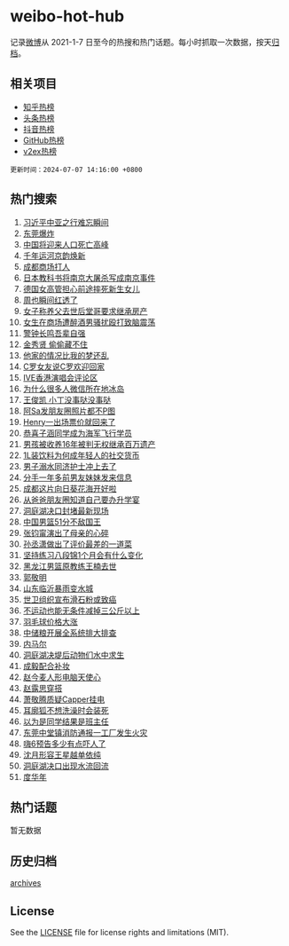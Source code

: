 # weibo-hot-hub

记录[微博](https://www.weibo.com)从 2021-1-7 日至今的热搜和热门话题。每小时抓取一次数据，按天[归档](archives)。

## 相关项目

- [知乎热榜](https://github.com/lonnyzhang423/zhihu-hot-hub)
- [头条热榜](https://github.com/lonnyzhang423/toutiao-hot-hub)
- [抖音热榜](https://github.com/lonnyzhang423/douyin-hot-hub)
- [GitHub热榜](https://github.com/lonnyzhang423/github-hot-hub)
- [v2ex热榜](https://github.com/lonnyzhang423/v2ex-hot-hub)


`更新时间：2024-07-07 14:16:00 +0800`

## 热门搜索

1. [习近平中亚之行难忘瞬间](https://m.weibo.cn/search?containerid=100103type%3D1%26t%3D10%26q%3D%23%E4%B9%A0%E8%BF%91%E5%B9%B3%E4%B8%AD%E4%BA%9A%E4%B9%8B%E8%A1%8C%E9%9A%BE%E5%BF%98%E7%9E%AC%E9%97%B4%23&stream_entry_id=51&isnewpage=1&extparam=seat%3D1%26pos%3D0%26filter_type%3Drealtimehot%26stream_entry_id%3D51%26dgr%3D0%26q%3D%2523%25E4%25B9%25A0%25E8%25BF%2591%25E5%25B9%25B3%25E4%25B8%25AD%25E4%25BA%259A%25E4%25B9%258B%25E8%25A1%258C%25E9%259A%25BE%25E5%25BF%2598%25E7%259E%25AC%25E9%2597%25B4%2523%26c_type%3D51%26cate%3D10103%26display_time%3D1720332959%26pre_seqid%3D1720332959408011221168)
1. [东莞爆炸](https://m.weibo.cn/search?containerid=100103type%3D1%26t%3D10%26q%3D%E4%B8%9C%E8%8E%9E%E7%88%86%E7%82%B8&stream_entry_id=31&isnewpage=1&extparam=seat%3D1%26flag%3D1%26filter_type%3Drealtimehot%26c_type%3D31%26realpos%3D1%26lcate%3D5001%26cate%3D5001%26stream_entry_id%3D31%26pos%3D0%26q%3D%25E4%25B8%259C%25E8%258E%259E%25E7%2588%2586%25E7%2582%25B8%26band_rank%3D1%26dgr%3D0%26display_time%3D1720332959%26pre_seqid%3D1720332959408011221168)
1. [中国将迎来人口死亡高峰](https://m.weibo.cn/search?containerid=100103type%3D1%26t%3D10%26q%3D%23%E4%B8%AD%E5%9B%BD%E5%B0%86%E8%BF%8E%E6%9D%A5%E4%BA%BA%E5%8F%A3%E6%AD%BB%E4%BA%A1%E9%AB%98%E5%B3%B0%23&stream_entry_id=31&isnewpage=1&extparam=seat%3D1%26flag%3D2%26filter_type%3Drealtimehot%26c_type%3D31%26realpos%3D2%26lcate%3D5001%26cate%3D5001%26stream_entry_id%3D31%26pos%3D1%26q%3D%2523%25E4%25B8%25AD%25E5%259B%25BD%25E5%25B0%2586%25E8%25BF%258E%25E6%259D%25A5%25E4%25BA%25BA%25E5%258F%25A3%25E6%25AD%25BB%25E4%25BA%25A1%25E9%25AB%2598%25E5%25B3%25B0%2523%26band_rank%3D2%26dgr%3D0%26display_time%3D1720332959%26pre_seqid%3D1720332959408011221168)
1. [千年运河京韵焕新](https://m.weibo.cn/search?containerid=100103type%3D1%26t%3D10%26q%3D%23%E5%8D%83%E5%B9%B4%E8%BF%90%E6%B2%B3%E4%BA%AC%E9%9F%B5%E7%84%95%E6%96%B0%23&stream_entry_id=31&isnewpage=1&extparam=seat%3D1%26flag%3D0%26filter_type%3Drealtimehot%26c_type%3D31%26realpos%3D3%26lcate%3D5001%26cate%3D5001%26stream_entry_id%3D31%26pos%3D2%26q%3D%2523%25E5%258D%2583%25E5%25B9%25B4%25E8%25BF%2590%25E6%25B2%25B3%25E4%25BA%25AC%25E9%259F%25B5%25E7%2584%2595%25E6%2596%25B0%2523%26band_rank%3D3%26dgr%3D0%26display_time%3D1720332959%26pre_seqid%3D1720332959408011221168)
1. [成都商场打人](https://m.weibo.cn/search?containerid=100103type%3D1%26t%3D10%26q%3D%23%E6%88%90%E9%83%BD%E5%95%86%E5%9C%BA%E6%89%93%E4%BA%BA%23&stream_entry_id=31&isnewpage=1&extparam=seat%3D1%26flag%3D1%26filter_type%3Drealtimehot%26c_type%3D31%26realpos%3D4%26lcate%3D5001%26cate%3D5001%26stream_entry_id%3D31%26pos%3D3%26q%3D%2523%25E6%2588%2590%25E9%2583%25BD%25E5%2595%2586%25E5%259C%25BA%25E6%2589%2593%25E4%25BA%25BA%2523%26band_rank%3D4%26dgr%3D0%26display_time%3D1720332959%26pre_seqid%3D1720332959408011221168)
1. [日本教科书将南京大屠杀写成南京事件](https://m.weibo.cn/search?containerid=100103type%3D1%26t%3D10%26q%3D%23%E6%97%A5%E6%9C%AC%E6%95%99%E7%A7%91%E4%B9%A6%E5%B0%86%E5%8D%97%E4%BA%AC%E5%A4%A7%E5%B1%A0%E6%9D%80%E5%86%99%E6%88%90%E5%8D%97%E4%BA%AC%E4%BA%8B%E4%BB%B6%23&stream_entry_id=31&isnewpage=1&extparam=seat%3D1%26flag%3D1%26filter_type%3Drealtimehot%26c_type%3D31%26realpos%3D5%26lcate%3D5001%26cate%3D5001%26stream_entry_id%3D31%26pos%3D4%26q%3D%2523%25E6%2597%25A5%25E6%259C%25AC%25E6%2595%2599%25E7%25A7%2591%25E4%25B9%25A6%25E5%25B0%2586%25E5%258D%2597%25E4%25BA%25AC%25E5%25A4%25A7%25E5%25B1%25A0%25E6%259D%2580%25E5%2586%2599%25E6%2588%2590%25E5%258D%2597%25E4%25BA%25AC%25E4%25BA%258B%25E4%25BB%25B6%2523%26band_rank%3D5%26dgr%3D0%26display_time%3D1720332959%26pre_seqid%3D1720332959408011221168)
1. [德国女高管担心前途摔死新生女儿](https://m.weibo.cn/search?containerid=100103type%3D1%26t%3D10%26q%3D%23%E5%BE%B7%E5%9B%BD%E5%A5%B3%E9%AB%98%E7%AE%A1%E6%8B%85%E5%BF%83%E5%89%8D%E9%80%94%E6%91%94%E6%AD%BB%E6%96%B0%E7%94%9F%E5%A5%B3%E5%84%BF%23&stream_entry_id=31&isnewpage=1&extparam=seat%3D1%26flag%3D1%26filter_type%3Drealtimehot%26c_type%3D31%26realpos%3D6%26lcate%3D5001%26cate%3D5001%26stream_entry_id%3D31%26pos%3D5%26q%3D%2523%25E5%25BE%25B7%25E5%259B%25BD%25E5%25A5%25B3%25E9%25AB%2598%25E7%25AE%25A1%25E6%258B%2585%25E5%25BF%2583%25E5%2589%258D%25E9%2580%2594%25E6%2591%2594%25E6%25AD%25BB%25E6%2596%25B0%25E7%2594%259F%25E5%25A5%25B3%25E5%2584%25BF%2523%26band_rank%3D6%26dgr%3D0%26display_time%3D1720332959%26pre_seqid%3D1720332959408011221168)
1. [周也瞬间红透了](https://m.weibo.cn/search?containerid=100103type%3D1%26t%3D10%26q%3D%23%E5%91%A8%E4%B9%9F%E7%9E%AC%E9%97%B4%E7%BA%A2%E9%80%8F%E4%BA%86%23&stream_entry_id=31&isnewpage=1&extparam=seat%3D1%26flag%3D1%26filter_type%3Drealtimehot%26c_type%3D31%26realpos%3D7%26lcate%3D5001%26cate%3D5001%26stream_entry_id%3D31%26pos%3D6%26q%3D%2523%25E5%2591%25A8%25E4%25B9%259F%25E7%259E%25AC%25E9%2597%25B4%25E7%25BA%25A2%25E9%2580%258F%25E4%25BA%2586%2523%26band_rank%3D7%26dgr%3D0%26display_time%3D1720332959%26pre_seqid%3D1720332959408011221168)
1. [女子称养父去世后堂哥要求继承房产](https://m.weibo.cn/search?containerid=100103type%3D1%26t%3D10%26q%3D%23%E5%A5%B3%E5%AD%90%E7%A7%B0%E5%85%BB%E7%88%B6%E5%8E%BB%E4%B8%96%E5%90%8E%E5%A0%82%E5%93%A5%E8%A6%81%E6%B1%82%E7%BB%A7%E6%89%BF%E6%88%BF%E4%BA%A7%23&stream_entry_id=31&isnewpage=1&extparam=seat%3D1%26flag%3D1%26filter_type%3Drealtimehot%26c_type%3D31%26realpos%3D8%26lcate%3D5001%26cate%3D5001%26stream_entry_id%3D31%26pos%3D7%26q%3D%2523%25E5%25A5%25B3%25E5%25AD%2590%25E7%25A7%25B0%25E5%2585%25BB%25E7%2588%25B6%25E5%258E%25BB%25E4%25B8%2596%25E5%2590%258E%25E5%25A0%2582%25E5%2593%25A5%25E8%25A6%2581%25E6%25B1%2582%25E7%25BB%25A7%25E6%2589%25BF%25E6%2588%25BF%25E4%25BA%25A7%2523%26band_rank%3D8%26dgr%3D0%26display_time%3D1720332959%26pre_seqid%3D1720332959408011221168)
1. [女生在商场遭醉酒男骚扰殴打致脑震荡](https://m.weibo.cn/search?containerid=100103type%3D1%26t%3D10%26q%3D%23%E5%A5%B3%E7%94%9F%E5%9C%A8%E5%95%86%E5%9C%BA%E9%81%AD%E9%86%89%E9%85%92%E7%94%B7%E9%AA%9A%E6%89%B0%E6%AE%B4%E6%89%93%E8%87%B4%E8%84%91%E9%9C%87%E8%8D%A1%23&stream_entry_id=31&isnewpage=1&extparam=seat%3D1%26flag%3D1%26filter_type%3Drealtimehot%26c_type%3D31%26realpos%3D9%26lcate%3D5001%26cate%3D5001%26stream_entry_id%3D31%26pos%3D8%26q%3D%2523%25E5%25A5%25B3%25E7%2594%259F%25E5%259C%25A8%25E5%2595%2586%25E5%259C%25BA%25E9%2581%25AD%25E9%2586%2589%25E9%2585%2592%25E7%2594%25B7%25E9%25AA%259A%25E6%2589%25B0%25E6%25AE%25B4%25E6%2589%2593%25E8%2587%25B4%25E8%2584%2591%25E9%259C%2587%25E8%258D%25A1%2523%26band_rank%3D9%26dgr%3D0%26display_time%3D1720332959%26pre_seqid%3D1720332959408011221168)
1. [警钟长鸣吾辈自强](https://m.weibo.cn/search?containerid=100103type%3D1%26t%3D10%26q%3D%23%E8%AD%A6%E9%92%9F%E9%95%BF%E9%B8%A3%E5%90%BE%E8%BE%88%E8%87%AA%E5%BC%BA%23&stream_entry_id=31&isnewpage=1&extparam=seat%3D1%26flag%3D32768%26filter_type%3Drealtimehot%26c_type%3D31%26realpos%3D10%26lcate%3D5001%26cate%3D5001%26stream_entry_id%3D31%26pos%3D9%26q%3D%2523%25E8%25AD%25A6%25E9%2592%259F%25E9%2595%25BF%25E9%25B8%25A3%25E5%2590%25BE%25E8%25BE%2588%25E8%2587%25AA%25E5%25BC%25BA%2523%26band_rank%3D10%26dgr%3D0%26display_time%3D1720332959%26pre_seqid%3D1720332959408011221168)
1. [金秀贤 偷偷藏不住](https://m.weibo.cn/search?containerid=100103type%3D1%26t%3D10%26q%3D%E9%87%91%E7%A7%80%E8%B4%A4+%E5%81%B7%E5%81%B7%E8%97%8F%E4%B8%8D%E4%BD%8F&stream_entry_id=31&isnewpage=1&extparam=seat%3D1%26flag%3D2%26filter_type%3Drealtimehot%26c_type%3D31%26realpos%3D11%26lcate%3D5001%26cate%3D5001%26stream_entry_id%3D31%26pos%3D10%26q%3D%25E9%2587%2591%25E7%25A7%2580%25E8%25B4%25A4%2520%25E5%2581%25B7%25E5%2581%25B7%25E8%2597%258F%25E4%25B8%258D%25E4%25BD%258F%26band_rank%3D11%26dgr%3D0%26display_time%3D1720332959%26pre_seqid%3D1720332959408011221168)
1. [他家的情况比我的梦还乱](https://m.weibo.cn/search?containerid=100103type%3D1%26t%3D10%26q%3D%E4%BB%96%E5%AE%B6%E7%9A%84%E6%83%85%E5%86%B5%E6%AF%94%E6%88%91%E7%9A%84%E6%A2%A6%E8%BF%98%E4%B9%B1&stream_entry_id=31&isnewpage=1&extparam=seat%3D1%26flag%3D0%26filter_type%3Drealtimehot%26c_type%3D31%26realpos%3D12%26lcate%3D5001%26cate%3D5001%26stream_entry_id%3D31%26pos%3D11%26q%3D%25E4%25BB%2596%25E5%25AE%25B6%25E7%259A%2584%25E6%2583%2585%25E5%2586%25B5%25E6%25AF%2594%25E6%2588%2591%25E7%259A%2584%25E6%25A2%25A6%25E8%25BF%2598%25E4%25B9%25B1%26band_rank%3D12%26dgr%3D0%26display_time%3D1720332959%26pre_seqid%3D1720332959408011221168)
1. [C罗女友说C罗欢迎回家](https://m.weibo.cn/search?containerid=100103type%3D1%26t%3D10%26q%3D%23C%E7%BD%97%E5%A5%B3%E5%8F%8B%E8%AF%B4C%E7%BD%97%E6%AC%A2%E8%BF%8E%E5%9B%9E%E5%AE%B6%23&stream_entry_id=31&isnewpage=1&extparam=seat%3D1%26flag%3D1%26filter_type%3Drealtimehot%26c_type%3D31%26realpos%3D13%26lcate%3D5001%26cate%3D5001%26stream_entry_id%3D31%26pos%3D12%26q%3D%2523C%25E7%25BD%2597%25E5%25A5%25B3%25E5%258F%258B%25E8%25AF%25B4C%25E7%25BD%2597%25E6%25AC%25A2%25E8%25BF%258E%25E5%259B%259E%25E5%25AE%25B6%2523%26band_rank%3D13%26dgr%3D0%26display_time%3D1720332959%26pre_seqid%3D1720332959408011221168)
1. [IVE香港演唱会评论区](https://m.weibo.cn/search?containerid=100103type%3D1%26t%3D10%26q%3D%23IVE%E9%A6%99%E6%B8%AF%E6%BC%94%E5%94%B1%E4%BC%9A%E8%AF%84%E8%AE%BA%E5%8C%BA%23&stream_entry_id=31&isnewpage=1&extparam=seat%3D1%26flag%3D0%26filter_type%3Drealtimehot%26c_type%3D31%26realpos%3D14%26lcate%3D5001%26cate%3D5001%26stream_entry_id%3D31%26pos%3D13%26q%3D%2523IVE%25E9%25A6%2599%25E6%25B8%25AF%25E6%25BC%2594%25E5%2594%25B1%25E4%25BC%259A%25E8%25AF%2584%25E8%25AE%25BA%25E5%258C%25BA%2523%26band_rank%3D14%26dgr%3D0%26display_time%3D1720332959%26pre_seqid%3D1720332959408011221168)
1. [为什么很多人微信所在地冰岛](https://m.weibo.cn/search?containerid=100103type%3D1%26t%3D10%26q%3D%23%E4%B8%BA%E4%BB%80%E4%B9%88%E5%BE%88%E5%A4%9A%E4%BA%BA%E5%BE%AE%E4%BF%A1%E6%89%80%E5%9C%A8%E5%9C%B0%E5%86%B0%E5%B2%9B%23&stream_entry_id=31&isnewpage=1&extparam=seat%3D1%26flag%3D0%26filter_type%3Drealtimehot%26c_type%3D31%26realpos%3D15%26lcate%3D5001%26cate%3D5001%26stream_entry_id%3D31%26pos%3D14%26q%3D%2523%25E4%25B8%25BA%25E4%25BB%2580%25E4%25B9%2588%25E5%25BE%2588%25E5%25A4%259A%25E4%25BA%25BA%25E5%25BE%25AE%25E4%25BF%25A1%25E6%2589%2580%25E5%259C%25A8%25E5%259C%25B0%25E5%2586%25B0%25E5%25B2%259B%2523%26band_rank%3D15%26dgr%3D0%26display_time%3D1720332959%26pre_seqid%3D1720332959408011221168)
1. [王俊凯 小丁没事哒没事哒](https://m.weibo.cn/search?containerid=100103type%3D1%26t%3D10%26q%3D%E7%8E%8B%E4%BF%8A%E5%87%AF+%E5%B0%8F%E4%B8%81%E6%B2%A1%E4%BA%8B%E5%93%92%E6%B2%A1%E4%BA%8B%E5%93%92&stream_entry_id=31&isnewpage=1&extparam=seat%3D1%26flag%3D2%26filter_type%3Drealtimehot%26c_type%3D31%26realpos%3D16%26lcate%3D5001%26cate%3D5001%26stream_entry_id%3D31%26pos%3D15%26q%3D%25E7%258E%258B%25E4%25BF%258A%25E5%2587%25AF%2520%25E5%25B0%258F%25E4%25B8%2581%25E6%25B2%25A1%25E4%25BA%258B%25E5%2593%2592%25E6%25B2%25A1%25E4%25BA%258B%25E5%2593%2592%26band_rank%3D16%26dgr%3D0%26display_time%3D1720332959%26pre_seqid%3D1720332959408011221168)
1. [阿Sa发朋友圈照片都不P图](https://m.weibo.cn/search?containerid=100103type%3D1%26t%3D10%26q%3D%23%E9%98%BFSa%E5%8F%91%E6%9C%8B%E5%8F%8B%E5%9C%88%E7%85%A7%E7%89%87%E9%83%BD%E4%B8%8DP%E5%9B%BE%23&stream_entry_id=31&isnewpage=1&extparam=seat%3D1%26flag%3D2%26filter_type%3Drealtimehot%26c_type%3D31%26realpos%3D17%26lcate%3D5001%26cate%3D5001%26stream_entry_id%3D31%26pos%3D16%26q%3D%2523%25E9%2598%25BFSa%25E5%258F%2591%25E6%259C%258B%25E5%258F%258B%25E5%259C%2588%25E7%2585%25A7%25E7%2589%2587%25E9%2583%25BD%25E4%25B8%258DP%25E5%259B%25BE%2523%26band_rank%3D17%26dgr%3D0%26display_time%3D1720332959%26pre_seqid%3D1720332959408011221168)
1. [Henry一出场票价就回来了](https://m.weibo.cn/search?containerid=100103type%3D1%26t%3D10%26q%3D%23Henry%E4%B8%80%E5%87%BA%E5%9C%BA%E7%A5%A8%E4%BB%B7%E5%B0%B1%E5%9B%9E%E6%9D%A5%E4%BA%86%23&stream_entry_id=31&isnewpage=1&extparam=seat%3D1%26flag%3D1%26filter_type%3Drealtimehot%26c_type%3D31%26realpos%3D18%26lcate%3D5001%26cate%3D5001%26stream_entry_id%3D31%26pos%3D17%26q%3D%2523Henry%25E4%25B8%2580%25E5%2587%25BA%25E5%259C%25BA%25E7%25A5%25A8%25E4%25BB%25B7%25E5%25B0%25B1%25E5%259B%259E%25E6%259D%25A5%25E4%25BA%2586%2523%26band_rank%3D18%26dgr%3D0%26display_time%3D1720332959%26pre_seqid%3D1720332959408011221168)
1. [恭喜子涵同学成为海军飞行学员](https://m.weibo.cn/search?containerid=100103type%3D1%26t%3D10%26q%3D%23%E6%81%AD%E5%96%9C%E5%AD%90%E6%B6%B5%E5%90%8C%E5%AD%A6%E6%88%90%E4%B8%BA%E6%B5%B7%E5%86%9B%E9%A3%9E%E8%A1%8C%E5%AD%A6%E5%91%98%23&stream_entry_id=31&isnewpage=1&extparam=seat%3D1%26flag%3D32768%26filter_type%3Drealtimehot%26c_type%3D31%26realpos%3D19%26lcate%3D5001%26cate%3D5001%26stream_entry_id%3D31%26pos%3D18%26q%3D%2523%25E6%2581%25AD%25E5%2596%259C%25E5%25AD%2590%25E6%25B6%25B5%25E5%2590%258C%25E5%25AD%25A6%25E6%2588%2590%25E4%25B8%25BA%25E6%25B5%25B7%25E5%2586%259B%25E9%25A3%259E%25E8%25A1%258C%25E5%25AD%25A6%25E5%2591%2598%2523%26band_rank%3D19%26dgr%3D0%26display_time%3D1720332959%26pre_seqid%3D1720332959408011221168)
1. [男孩被收养16年被判无权继承百万遗产](https://m.weibo.cn/search?containerid=100103type%3D1%26t%3D10%26q%3D%23%E7%94%B7%E5%AD%A9%E8%A2%AB%E6%94%B6%E5%85%BB16%E5%B9%B4%E8%A2%AB%E5%88%A4%E6%97%A0%E6%9D%83%E7%BB%A7%E6%89%BF%E7%99%BE%E4%B8%87%E9%81%97%E4%BA%A7%23&stream_entry_id=31&isnewpage=1&extparam=seat%3D1%26flag%3D0%26filter_type%3Drealtimehot%26c_type%3D31%26realpos%3D20%26lcate%3D5001%26cate%3D5001%26stream_entry_id%3D31%26pos%3D19%26q%3D%2523%25E7%2594%25B7%25E5%25AD%25A9%25E8%25A2%25AB%25E6%2594%25B6%25E5%2585%25BB16%25E5%25B9%25B4%25E8%25A2%25AB%25E5%2588%25A4%25E6%2597%25A0%25E6%259D%2583%25E7%25BB%25A7%25E6%2589%25BF%25E7%2599%25BE%25E4%25B8%2587%25E9%2581%2597%25E4%25BA%25A7%2523%26band_rank%3D20%26dgr%3D0%26display_time%3D1720332959%26pre_seqid%3D1720332959408011221168)
1. [1L装饮料为何成年轻人的社交货币](https://m.weibo.cn/search?containerid=100103type%3D1%26t%3D10%26q%3D%231L%E8%A3%85%E9%A5%AE%E6%96%99%E4%B8%BA%E4%BD%95%E6%88%90%E5%B9%B4%E8%BD%BB%E4%BA%BA%E7%9A%84%E7%A4%BE%E4%BA%A4%E8%B4%A7%E5%B8%81%23&stream_entry_id=31&isnewpage=1&extparam=seat%3D1%26flag%3D0%26filter_type%3Drealtimehot%26c_type%3D31%26realpos%3D21%26lcate%3D5001%26cate%3D5001%26stream_entry_id%3D31%26pos%3D20%26q%3D%25231L%25E8%25A3%2585%25E9%25A5%25AE%25E6%2596%2599%25E4%25B8%25BA%25E4%25BD%2595%25E6%2588%2590%25E5%25B9%25B4%25E8%25BD%25BB%25E4%25BA%25BA%25E7%259A%2584%25E7%25A4%25BE%25E4%25BA%25A4%25E8%25B4%25A7%25E5%25B8%2581%2523%26band_rank%3D21%26dgr%3D0%26display_time%3D1720332959%26pre_seqid%3D1720332959408011221168)
1. [男子溺水同济护士冲上去了](https://m.weibo.cn/search?containerid=100103type%3D1%26t%3D10%26q%3D%23%E7%94%B7%E5%AD%90%E6%BA%BA%E6%B0%B4%E5%90%8C%E6%B5%8E%E6%8A%A4%E5%A3%AB%E5%86%B2%E4%B8%8A%E5%8E%BB%E4%BA%86%23&stream_entry_id=31&isnewpage=1&extparam=seat%3D1%26flag%3D32768%26filter_type%3Drealtimehot%26c_type%3D31%26realpos%3D22%26lcate%3D5001%26cate%3D5001%26stream_entry_id%3D31%26pos%3D21%26q%3D%2523%25E7%2594%25B7%25E5%25AD%2590%25E6%25BA%25BA%25E6%25B0%25B4%25E5%2590%258C%25E6%25B5%258E%25E6%258A%25A4%25E5%25A3%25AB%25E5%2586%25B2%25E4%25B8%258A%25E5%258E%25BB%25E4%25BA%2586%2523%26band_rank%3D22%26dgr%3D0%26display_time%3D1720332959%26pre_seqid%3D1720332959408011221168)
1. [分手一年多前男友妹妹发来信息](https://m.weibo.cn/search?containerid=100103type%3D1%26t%3D10%26q%3D%23%E5%88%86%E6%89%8B%E4%B8%80%E5%B9%B4%E5%A4%9A%E5%89%8D%E7%94%B7%E5%8F%8B%E5%A6%B9%E5%A6%B9%E5%8F%91%E6%9D%A5%E4%BF%A1%E6%81%AF%23&stream_entry_id=31&isnewpage=1&extparam=seat%3D1%26flag%3D1%26filter_type%3Drealtimehot%26c_type%3D31%26realpos%3D23%26lcate%3D5001%26cate%3D5001%26stream_entry_id%3D31%26pos%3D22%26q%3D%2523%25E5%2588%2586%25E6%2589%258B%25E4%25B8%2580%25E5%25B9%25B4%25E5%25A4%259A%25E5%2589%258D%25E7%2594%25B7%25E5%258F%258B%25E5%25A6%25B9%25E5%25A6%25B9%25E5%258F%2591%25E6%259D%25A5%25E4%25BF%25A1%25E6%2581%25AF%2523%26band_rank%3D23%26dgr%3D0%26display_time%3D1720332959%26pre_seqid%3D1720332959408011221168)
1. [成都这片向日葵花海开好啦](https://m.weibo.cn/search?containerid=100103type%3D1%26t%3D10%26q%3D%23%E6%88%90%E9%83%BD%E8%BF%99%E7%89%87%E5%90%91%E6%97%A5%E8%91%B5%E8%8A%B1%E6%B5%B7%E5%BC%80%E5%A5%BD%E5%95%A6%23&stream_entry_id=31&isnewpage=1&extparam=seat%3D1%26flag%3D32768%26filter_type%3Drealtimehot%26c_type%3D31%26realpos%3D24%26lcate%3D5001%26cate%3D5001%26stream_entry_id%3D31%26pos%3D23%26q%3D%2523%25E6%2588%2590%25E9%2583%25BD%25E8%25BF%2599%25E7%2589%2587%25E5%2590%2591%25E6%2597%25A5%25E8%2591%25B5%25E8%258A%25B1%25E6%25B5%25B7%25E5%25BC%2580%25E5%25A5%25BD%25E5%2595%25A6%2523%26band_rank%3D24%26dgr%3D0%26display_time%3D1720332959%26pre_seqid%3D1720332959408011221168)
1. [从爸爸朋友圈知道自己要办升学宴](https://m.weibo.cn/search?containerid=100103type%3D1%26t%3D10%26q%3D%23%E4%BB%8E%E7%88%B8%E7%88%B8%E6%9C%8B%E5%8F%8B%E5%9C%88%E7%9F%A5%E9%81%93%E8%87%AA%E5%B7%B1%E8%A6%81%E5%8A%9E%E5%8D%87%E5%AD%A6%E5%AE%B4%23&stream_entry_id=31&isnewpage=1&extparam=seat%3D1%26flag%3D1%26filter_type%3Drealtimehot%26c_type%3D31%26realpos%3D25%26lcate%3D5001%26cate%3D5001%26stream_entry_id%3D31%26pos%3D24%26q%3D%2523%25E4%25BB%258E%25E7%2588%25B8%25E7%2588%25B8%25E6%259C%258B%25E5%258F%258B%25E5%259C%2588%25E7%259F%25A5%25E9%2581%2593%25E8%2587%25AA%25E5%25B7%25B1%25E8%25A6%2581%25E5%258A%259E%25E5%258D%2587%25E5%25AD%25A6%25E5%25AE%25B4%2523%26band_rank%3D25%26dgr%3D0%26display_time%3D1720332959%26pre_seqid%3D1720332959408011221168)
1. [洞庭湖决口封堵最新现场](https://m.weibo.cn/search?containerid=100103type%3D1%26t%3D10%26q%3D%23%E6%B4%9E%E5%BA%AD%E6%B9%96%E5%86%B3%E5%8F%A3%E5%B0%81%E5%A0%B5%E6%9C%80%E6%96%B0%E7%8E%B0%E5%9C%BA%23&stream_entry_id=31&isnewpage=1&extparam=seat%3D1%26flag%3D0%26filter_type%3Drealtimehot%26c_type%3D31%26realpos%3D26%26lcate%3D5001%26cate%3D5001%26stream_entry_id%3D31%26pos%3D25%26q%3D%2523%25E6%25B4%259E%25E5%25BA%25AD%25E6%25B9%2596%25E5%2586%25B3%25E5%258F%25A3%25E5%25B0%2581%25E5%25A0%25B5%25E6%259C%2580%25E6%2596%25B0%25E7%258E%25B0%25E5%259C%25BA%2523%26band_rank%3D26%26dgr%3D0%26display_time%3D1720332959%26pre_seqid%3D1720332959408011221168)
1. [中国男篮51分不敌国王](https://m.weibo.cn/search?containerid=100103type%3D1%26t%3D10%26q%3D%23%E4%B8%AD%E5%9B%BD%E7%94%B7%E7%AF%AE51%E5%88%86%E4%B8%8D%E6%95%8C%E5%9B%BD%E7%8E%8B%23&stream_entry_id=31&isnewpage=1&extparam=seat%3D1%26flag%3D0%26filter_type%3Drealtimehot%26c_type%3D31%26realpos%3D27%26lcate%3D5001%26cate%3D5001%26stream_entry_id%3D31%26pos%3D26%26q%3D%2523%25E4%25B8%25AD%25E5%259B%25BD%25E7%2594%25B7%25E7%25AF%25AE51%25E5%2588%2586%25E4%25B8%258D%25E6%2595%258C%25E5%259B%25BD%25E7%258E%258B%2523%26band_rank%3D27%26dgr%3D0%26display_time%3D1720332959%26pre_seqid%3D1720332959408011221168)
1. [张钧甯演出了母亲的心碎](https://m.weibo.cn/search?containerid=100103type%3D1%26t%3D10%26q%3D%23%E5%BC%A0%E9%92%A7%E7%94%AF%E6%BC%94%E5%87%BA%E4%BA%86%E6%AF%8D%E4%BA%B2%E7%9A%84%E5%BF%83%E7%A2%8E%23&stream_entry_id=31&isnewpage=1&extparam=seat%3D1%26flag%3D1%26filter_type%3Drealtimehot%26c_type%3D31%26realpos%3D28%26lcate%3D5001%26cate%3D5001%26stream_entry_id%3D31%26pos%3D27%26q%3D%2523%25E5%25BC%25A0%25E9%2592%25A7%25E7%2594%25AF%25E6%25BC%2594%25E5%2587%25BA%25E4%25BA%2586%25E6%25AF%258D%25E4%25BA%25B2%25E7%259A%2584%25E5%25BF%2583%25E7%25A2%258E%2523%26band_rank%3D28%26dgr%3D0%26display_time%3D1720332959%26pre_seqid%3D1720332959408011221168)
1. [孙丞潇做出了评价最差的一道菜](https://m.weibo.cn/search?containerid=100103type%3D1%26t%3D10%26q%3D%23%E5%AD%99%E4%B8%9E%E6%BD%87%E5%81%9A%E5%87%BA%E4%BA%86%E8%AF%84%E4%BB%B7%E6%9C%80%E5%B7%AE%E7%9A%84%E4%B8%80%E9%81%93%E8%8F%9C%23&stream_entry_id=31&isnewpage=1&extparam=seat%3D1%26flag%3D1%26filter_type%3Drealtimehot%26c_type%3D31%26realpos%3D29%26lcate%3D5001%26cate%3D5001%26stream_entry_id%3D31%26pos%3D28%26q%3D%2523%25E5%25AD%2599%25E4%25B8%259E%25E6%25BD%2587%25E5%2581%259A%25E5%2587%25BA%25E4%25BA%2586%25E8%25AF%2584%25E4%25BB%25B7%25E6%259C%2580%25E5%25B7%25AE%25E7%259A%2584%25E4%25B8%2580%25E9%2581%2593%25E8%258F%259C%2523%26band_rank%3D29%26dgr%3D0%26display_time%3D1720332959%26pre_seqid%3D1720332959408011221168)
1. [坚持练习八段锦1个月会有什么变化](https://m.weibo.cn/search?containerid=100103type%3D1%26t%3D10%26q%3D%23%E5%9D%9A%E6%8C%81%E7%BB%83%E4%B9%A0%E5%85%AB%E6%AE%B5%E9%94%A61%E4%B8%AA%E6%9C%88%E4%BC%9A%E6%9C%89%E4%BB%80%E4%B9%88%E5%8F%98%E5%8C%96%23&stream_entry_id=31&isnewpage=1&extparam=seat%3D1%26flag%3D1%26filter_type%3Drealtimehot%26c_type%3D31%26realpos%3D30%26lcate%3D5001%26cate%3D5001%26stream_entry_id%3D31%26pos%3D29%26q%3D%2523%25E5%259D%259A%25E6%258C%2581%25E7%25BB%2583%25E4%25B9%25A0%25E5%2585%25AB%25E6%25AE%25B5%25E9%2594%25A61%25E4%25B8%25AA%25E6%259C%2588%25E4%25BC%259A%25E6%259C%2589%25E4%25BB%2580%25E4%25B9%2588%25E5%258F%2598%25E5%258C%2596%2523%26band_rank%3D30%26dgr%3D0%26display_time%3D1720332959%26pre_seqid%3D1720332959408011221168)
1. [黑龙江男篮原教练王楠去世](https://m.weibo.cn/search?containerid=100103type%3D1%26t%3D10%26q%3D%23%E9%BB%91%E9%BE%99%E6%B1%9F%E7%94%B7%E7%AF%AE%E5%8E%9F%E6%95%99%E7%BB%83%E7%8E%8B%E6%A5%A0%E5%8E%BB%E4%B8%96%23&stream_entry_id=31&isnewpage=1&extparam=seat%3D1%26flag%3D1%26filter_type%3Drealtimehot%26c_type%3D31%26realpos%3D31%26lcate%3D5001%26cate%3D5001%26stream_entry_id%3D31%26pos%3D30%26q%3D%2523%25E9%25BB%2591%25E9%25BE%2599%25E6%25B1%259F%25E7%2594%25B7%25E7%25AF%25AE%25E5%258E%259F%25E6%2595%2599%25E7%25BB%2583%25E7%258E%258B%25E6%25A5%25A0%25E5%258E%25BB%25E4%25B8%2596%2523%26band_rank%3D31%26dgr%3D0%26display_time%3D1720332959%26pre_seqid%3D1720332959408011221168)
1. [郭敬明](https://m.weibo.cn/search?containerid=100103type%3D1%26t%3D10%26q%3D%E9%83%AD%E6%95%AC%E6%98%8E&stream_entry_id=31&isnewpage=1&extparam=seat%3D1%26flag%3D0%26filter_type%3Drealtimehot%26c_type%3D31%26realpos%3D32%26lcate%3D5001%26cate%3D5001%26stream_entry_id%3D31%26pos%3D31%26q%3D%25E9%2583%25AD%25E6%2595%25AC%25E6%2598%258E%26band_rank%3D32%26dgr%3D0%26display_time%3D1720332959%26pre_seqid%3D1720332959408011221168)
1. [山东临沂暴雨变水城](https://m.weibo.cn/search?containerid=100103type%3D1%26t%3D10%26q%3D%23%E5%B1%B1%E4%B8%9C%E4%B8%B4%E6%B2%82%E6%9A%B4%E9%9B%A8%E5%8F%98%E6%B0%B4%E5%9F%8E%23&stream_entry_id=31&isnewpage=1&extparam=seat%3D1%26flag%3D0%26filter_type%3Drealtimehot%26c_type%3D31%26realpos%3D33%26lcate%3D5001%26cate%3D5001%26stream_entry_id%3D31%26pos%3D32%26q%3D%2523%25E5%25B1%25B1%25E4%25B8%259C%25E4%25B8%25B4%25E6%25B2%2582%25E6%259A%25B4%25E9%259B%25A8%25E5%258F%2598%25E6%25B0%25B4%25E5%259F%258E%2523%26band_rank%3D33%26dgr%3D0%26display_time%3D1720332959%26pre_seqid%3D1720332959408011221168)
1. [世卫组织宣布滑石粉或致癌](https://m.weibo.cn/search?containerid=100103type%3D1%26t%3D10%26q%3D%23%E4%B8%96%E5%8D%AB%E7%BB%84%E7%BB%87%E5%AE%A3%E5%B8%83%E6%BB%91%E7%9F%B3%E7%B2%89%E6%88%96%E8%87%B4%E7%99%8C%23&stream_entry_id=31&isnewpage=1&extparam=seat%3D1%26flag%3D1%26filter_type%3Drealtimehot%26c_type%3D31%26realpos%3D34%26lcate%3D5001%26cate%3D5001%26stream_entry_id%3D31%26pos%3D33%26q%3D%2523%25E4%25B8%2596%25E5%258D%25AB%25E7%25BB%2584%25E7%25BB%2587%25E5%25AE%25A3%25E5%25B8%2583%25E6%25BB%2591%25E7%259F%25B3%25E7%25B2%2589%25E6%2588%2596%25E8%2587%25B4%25E7%2599%258C%2523%26band_rank%3D34%26dgr%3D0%26display_time%3D1720332959%26pre_seqid%3D1720332959408011221168)
1. [不运动也能无条件减掉三公斤以上](https://m.weibo.cn/search?containerid=100103type%3D1%26t%3D10%26q%3D%E4%B8%8D%E8%BF%90%E5%8A%A8%E4%B9%9F%E8%83%BD%E6%97%A0%E6%9D%A1%E4%BB%B6%E5%87%8F%E6%8E%89%E4%B8%89%E5%85%AC%E6%96%A4%E4%BB%A5%E4%B8%8A&stream_entry_id=31&isnewpage=1&extparam=seat%3D1%26flag%3D1%26filter_type%3Drealtimehot%26c_type%3D31%26realpos%3D35%26lcate%3D5001%26cate%3D5001%26stream_entry_id%3D31%26pos%3D34%26q%3D%25E4%25B8%258D%25E8%25BF%2590%25E5%258A%25A8%25E4%25B9%259F%25E8%2583%25BD%25E6%2597%25A0%25E6%259D%25A1%25E4%25BB%25B6%25E5%2587%258F%25E6%258E%2589%25E4%25B8%2589%25E5%2585%25AC%25E6%2596%25A4%25E4%25BB%25A5%25E4%25B8%258A%26band_rank%3D35%26dgr%3D0%26display_time%3D1720332959%26pre_seqid%3D1720332959408011221168)
1. [羽毛球价格大涨](https://m.weibo.cn/search?containerid=100103type%3D1%26t%3D10%26q%3D%23%E7%BE%BD%E6%AF%9B%E7%90%83%E4%BB%B7%E6%A0%BC%E5%A4%A7%E6%B6%A8%23&stream_entry_id=31&isnewpage=1&extparam=seat%3D1%26flag%3D0%26filter_type%3Drealtimehot%26c_type%3D31%26realpos%3D36%26lcate%3D5001%26cate%3D5001%26stream_entry_id%3D31%26pos%3D35%26q%3D%2523%25E7%25BE%25BD%25E6%25AF%259B%25E7%2590%2583%25E4%25BB%25B7%25E6%25A0%25BC%25E5%25A4%25A7%25E6%25B6%25A8%2523%26band_rank%3D36%26dgr%3D0%26display_time%3D1720332959%26pre_seqid%3D1720332959408011221168)
1. [中储粮开展全系统排大排查](https://m.weibo.cn/search?containerid=100103type%3D1%26t%3D10%26q%3D%23%E4%B8%AD%E5%82%A8%E7%B2%AE%E5%BC%80%E5%B1%95%E5%85%A8%E7%B3%BB%E7%BB%9F%E6%8E%92%E5%A4%A7%E6%8E%92%E6%9F%A5%23&stream_entry_id=31&isnewpage=1&extparam=seat%3D1%26flag%3D0%26filter_type%3Drealtimehot%26c_type%3D31%26realpos%3D37%26lcate%3D5001%26cate%3D5001%26stream_entry_id%3D31%26pos%3D36%26q%3D%2523%25E4%25B8%25AD%25E5%2582%25A8%25E7%25B2%25AE%25E5%25BC%2580%25E5%25B1%2595%25E5%2585%25A8%25E7%25B3%25BB%25E7%25BB%259F%25E6%258E%2592%25E5%25A4%25A7%25E6%258E%2592%25E6%259F%25A5%2523%26band_rank%3D37%26dgr%3D0%26display_time%3D1720332959%26pre_seqid%3D1720332959408011221168)
1. [内马尔](https://m.weibo.cn/search?containerid=100103type%3D1%26t%3D10%26q%3D%E5%86%85%E9%A9%AC%E5%B0%94&stream_entry_id=31&isnewpage=1&extparam=seat%3D1%26flag%3D0%26filter_type%3Drealtimehot%26c_type%3D31%26realpos%3D38%26lcate%3D5001%26cate%3D5001%26stream_entry_id%3D31%26pos%3D37%26q%3D%25E5%2586%2585%25E9%25A9%25AC%25E5%25B0%2594%26band_rank%3D38%26dgr%3D0%26display_time%3D1720332959%26pre_seqid%3D1720332959408011221168)
1. [洞庭湖决堤后动物们水中求生](https://m.weibo.cn/search?containerid=100103type%3D1%26t%3D10%26q%3D%23%E6%B4%9E%E5%BA%AD%E6%B9%96%E5%86%B3%E5%A0%A4%E5%90%8E%E5%8A%A8%E7%89%A9%E4%BB%AC%E6%B0%B4%E4%B8%AD%E6%B1%82%E7%94%9F%23&stream_entry_id=31&isnewpage=1&extparam=seat%3D1%26flag%3D0%26filter_type%3Drealtimehot%26c_type%3D31%26realpos%3D39%26lcate%3D5001%26cate%3D5001%26stream_entry_id%3D31%26pos%3D38%26q%3D%2523%25E6%25B4%259E%25E5%25BA%25AD%25E6%25B9%2596%25E5%2586%25B3%25E5%25A0%25A4%25E5%2590%258E%25E5%258A%25A8%25E7%2589%25A9%25E4%25BB%25AC%25E6%25B0%25B4%25E4%25B8%25AD%25E6%25B1%2582%25E7%2594%259F%2523%26band_rank%3D39%26dgr%3D0%26display_time%3D1720332959%26pre_seqid%3D1720332959408011221168)
1. [成毅配合补妆](https://m.weibo.cn/search?containerid=100103type%3D1%26t%3D10%26q%3D%23%E6%88%90%E6%AF%85%E9%85%8D%E5%90%88%E8%A1%A5%E5%A6%86%23&stream_entry_id=31&isnewpage=1&extparam=seat%3D1%26flag%3D1%26filter_type%3Drealtimehot%26c_type%3D31%26realpos%3D40%26lcate%3D5001%26cate%3D5001%26stream_entry_id%3D31%26pos%3D39%26q%3D%2523%25E6%2588%2590%25E6%25AF%2585%25E9%2585%258D%25E5%2590%2588%25E8%25A1%25A5%25E5%25A6%2586%2523%26band_rank%3D40%26dgr%3D0%26display_time%3D1720332959%26pre_seqid%3D1720332959408011221168)
1. [赵今麦人形电脑天使心](https://m.weibo.cn/search?containerid=100103type%3D1%26t%3D10%26q%3D%E8%B5%B5%E4%BB%8A%E9%BA%A6%E4%BA%BA%E5%BD%A2%E7%94%B5%E8%84%91%E5%A4%A9%E4%BD%BF%E5%BF%83&stream_entry_id=31&isnewpage=1&extparam=seat%3D1%26flag%3D0%26filter_type%3Drealtimehot%26c_type%3D31%26realpos%3D41%26lcate%3D5001%26cate%3D5001%26stream_entry_id%3D31%26pos%3D40%26q%3D%25E8%25B5%25B5%25E4%25BB%258A%25E9%25BA%25A6%25E4%25BA%25BA%25E5%25BD%25A2%25E7%2594%25B5%25E8%2584%2591%25E5%25A4%25A9%25E4%25BD%25BF%25E5%25BF%2583%26band_rank%3D41%26dgr%3D0%26display_time%3D1720332959%26pre_seqid%3D1720332959408011221168)
1. [赵露思穿搭](https://m.weibo.cn/search?containerid=100103type%3D1%26t%3D10%26q%3D%E8%B5%B5%E9%9C%B2%E6%80%9D%E7%A9%BF%E6%90%AD&stream_entry_id=31&isnewpage=1&extparam=seat%3D1%26flag%3D0%26filter_type%3Drealtimehot%26c_type%3D31%26realpos%3D42%26lcate%3D5001%26cate%3D5001%26stream_entry_id%3D31%26pos%3D41%26q%3D%25E8%25B5%25B5%25E9%259C%25B2%25E6%2580%259D%25E7%25A9%25BF%25E6%2590%25AD%26band_rank%3D42%26dgr%3D0%26display_time%3D1720332959%26pre_seqid%3D1720332959408011221168)
1. [萧敬腾质疑Capper挂电](https://m.weibo.cn/search?containerid=100103type%3D1%26t%3D10%26q%3D%23%E8%90%A7%E6%95%AC%E8%85%BE%E8%B4%A8%E7%96%91Capper%E6%8C%82%E7%94%B5%23&stream_entry_id=31&isnewpage=1&extparam=seat%3D1%26flag%3D1%26filter_type%3Drealtimehot%26c_type%3D31%26realpos%3D43%26lcate%3D5001%26cate%3D5001%26stream_entry_id%3D31%26pos%3D42%26q%3D%2523%25E8%2590%25A7%25E6%2595%25AC%25E8%2585%25BE%25E8%25B4%25A8%25E7%2596%2591Capper%25E6%258C%2582%25E7%2594%25B5%2523%26band_rank%3D43%26dgr%3D0%26display_time%3D1720332959%26pre_seqid%3D1720332959408011221168)
1. [耳廓狐不想洗澡时会装死](https://m.weibo.cn/search?containerid=100103type%3D1%26t%3D10%26q%3D%E8%80%B3%E5%BB%93%E7%8B%90%E4%B8%8D%E6%83%B3%E6%B4%97%E6%BE%A1%E6%97%B6%E4%BC%9A%E8%A3%85%E6%AD%BB&stream_entry_id=31&isnewpage=1&extparam=seat%3D1%26flag%3D1%26filter_type%3Drealtimehot%26c_type%3D31%26realpos%3D44%26lcate%3D5001%26cate%3D5001%26stream_entry_id%3D31%26pos%3D43%26q%3D%25E8%2580%25B3%25E5%25BB%2593%25E7%258B%2590%25E4%25B8%258D%25E6%2583%25B3%25E6%25B4%2597%25E6%25BE%25A1%25E6%2597%25B6%25E4%25BC%259A%25E8%25A3%2585%25E6%25AD%25BB%26band_rank%3D44%26dgr%3D0%26display_time%3D1720332959%26pre_seqid%3D1720332959408011221168)
1. [以为是同学结果是班主任](https://m.weibo.cn/search?containerid=100103type%3D1%26t%3D10%26q%3D%E4%BB%A5%E4%B8%BA%E6%98%AF%E5%90%8C%E5%AD%A6%E7%BB%93%E6%9E%9C%E6%98%AF%E7%8F%AD%E4%B8%BB%E4%BB%BB&stream_entry_id=31&isnewpage=1&extparam=seat%3D1%26flag%3D0%26filter_type%3Drealtimehot%26c_type%3D31%26realpos%3D45%26lcate%3D5001%26cate%3D5001%26stream_entry_id%3D31%26pos%3D44%26q%3D%25E4%25BB%25A5%25E4%25B8%25BA%25E6%2598%25AF%25E5%2590%258C%25E5%25AD%25A6%25E7%25BB%2593%25E6%259E%259C%25E6%2598%25AF%25E7%258F%25AD%25E4%25B8%25BB%25E4%25BB%25BB%26band_rank%3D45%26dgr%3D0%26display_time%3D1720332959%26pre_seqid%3D1720332959408011221168)
1. [东莞中堂镇消防通报一工厂发生火灾](https://m.weibo.cn/search?containerid=100103type%3D1%26t%3D10%26q%3D%23%E4%B8%9C%E8%8E%9E%E4%B8%AD%E5%A0%82%E9%95%87%E6%B6%88%E9%98%B2%E9%80%9A%E6%8A%A5%E4%B8%80%E5%B7%A5%E5%8E%82%E5%8F%91%E7%94%9F%E7%81%AB%E7%81%BE%23&stream_entry_id=31&isnewpage=1&extparam=seat%3D1%26flag%3D1%26filter_type%3Drealtimehot%26c_type%3D31%26realpos%3D46%26lcate%3D5001%26cate%3D5001%26stream_entry_id%3D31%26pos%3D45%26q%3D%2523%25E4%25B8%259C%25E8%258E%259E%25E4%25B8%25AD%25E5%25A0%2582%25E9%2595%2587%25E6%25B6%2588%25E9%2598%25B2%25E9%2580%259A%25E6%258A%25A5%25E4%25B8%2580%25E5%25B7%25A5%25E5%258E%2582%25E5%258F%2591%25E7%2594%259F%25E7%2581%25AB%25E7%2581%25BE%2523%26band_rank%3D46%26dgr%3D0%26display_time%3D1720332959%26pre_seqid%3D1720332959408011221168)
1. [嗨6预告多少有点吓人了](https://m.weibo.cn/search?containerid=100103type%3D1%26t%3D10%26q%3D%E5%97%A86%E9%A2%84%E5%91%8A%E5%A4%9A%E5%B0%91%E6%9C%89%E7%82%B9%E5%90%93%E4%BA%BA%E4%BA%86&stream_entry_id=31&isnewpage=1&extparam=seat%3D1%26flag%3D0%26filter_type%3Drealtimehot%26c_type%3D31%26realpos%3D47%26lcate%3D5001%26cate%3D5001%26stream_entry_id%3D31%26pos%3D46%26q%3D%25E5%2597%25A86%25E9%25A2%2584%25E5%2591%258A%25E5%25A4%259A%25E5%25B0%2591%25E6%259C%2589%25E7%2582%25B9%25E5%2590%2593%25E4%25BA%25BA%25E4%25BA%2586%26band_rank%3D47%26dgr%3D0%26display_time%3D1720332959%26pre_seqid%3D1720332959408011221168)
1. [沈月形容王星越单依纯](https://m.weibo.cn/search?containerid=100103type%3D1%26t%3D10%26q%3D%23%E6%B2%88%E6%9C%88%E5%BD%A2%E5%AE%B9%E7%8E%8B%E6%98%9F%E8%B6%8A%E5%8D%95%E4%BE%9D%E7%BA%AF%23&stream_entry_id=31&isnewpage=1&extparam=seat%3D1%26flag%3D1%26filter_type%3Drealtimehot%26c_type%3D31%26realpos%3D48%26lcate%3D5001%26cate%3D5001%26stream_entry_id%3D31%26pos%3D47%26q%3D%2523%25E6%25B2%2588%25E6%259C%2588%25E5%25BD%25A2%25E5%25AE%25B9%25E7%258E%258B%25E6%2598%259F%25E8%25B6%258A%25E5%258D%2595%25E4%25BE%259D%25E7%25BA%25AF%2523%26band_rank%3D48%26dgr%3D0%26display_time%3D1720332959%26pre_seqid%3D1720332959408011221168)
1. [洞庭湖决口出现水流回流](https://m.weibo.cn/search?containerid=100103type%3D1%26t%3D10%26q%3D%23%E6%B4%9E%E5%BA%AD%E6%B9%96%E5%86%B3%E5%8F%A3%E5%87%BA%E7%8E%B0%E6%B0%B4%E6%B5%81%E5%9B%9E%E6%B5%81%23&stream_entry_id=31&isnewpage=1&extparam=seat%3D1%26flag%3D0%26filter_type%3Drealtimehot%26c_type%3D31%26realpos%3D49%26lcate%3D5001%26cate%3D5001%26stream_entry_id%3D31%26pos%3D48%26q%3D%2523%25E6%25B4%259E%25E5%25BA%25AD%25E6%25B9%2596%25E5%2586%25B3%25E5%258F%25A3%25E5%2587%25BA%25E7%258E%25B0%25E6%25B0%25B4%25E6%25B5%2581%25E5%259B%259E%25E6%25B5%2581%2523%26band_rank%3D49%26dgr%3D0%26display_time%3D1720332959%26pre_seqid%3D1720332959408011221168)
1. [度华年](https://m.weibo.cn/search?containerid=100103type%3D1%26t%3D10%26q%3D%E5%BA%A6%E5%8D%8E%E5%B9%B4&stream_entry_id=31&isnewpage=1&extparam=seat%3D1%26flag%3D1%26filter_type%3Drealtimehot%26c_type%3D31%26realpos%3D50%26lcate%3D5001%26cate%3D5001%26stream_entry_id%3D31%26pos%3D49%26q%3D%25E5%25BA%25A6%25E5%258D%258E%25E5%25B9%25B4%26band_rank%3D50%26dgr%3D0%26display_time%3D1720332959%26pre_seqid%3D1720332959408011221168)

## 热门话题

暂无数据

## 历史归档

[archives](archives)

## License

See the [LICENSE](LICENSE) file for license rights and limitations (MIT).
